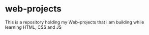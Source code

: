 # web-projects

This is a repository holding my Web-projects that i am building while learning HTML, CSS and JS

